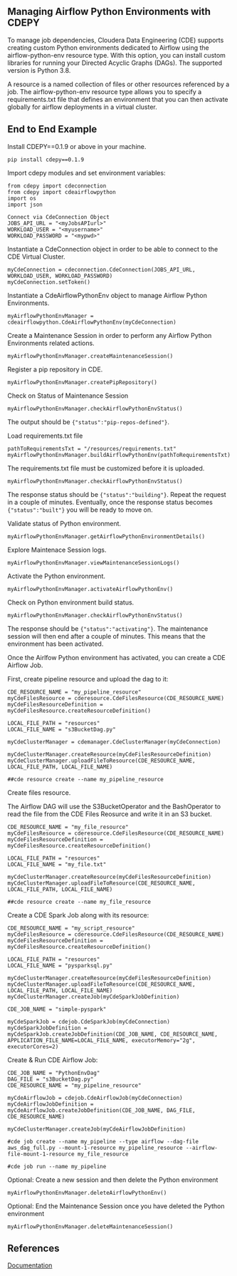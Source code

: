 ## Managing Airflow Python Environments with CDEPY

To manage job dependencies, Cloudera Data Engineering (CDE) supports creating custom Python environments dedicated to Airflow using the airflow-python-env resource type. With this option, you can install custom libraries for running your Directed Acyclic Graphs (DAGs). The supported version is Python 3.8.

A resource is a named collection of files or other resources referenced by a job. The airflow-python-env resource type allows you to specify a requirements.txt file that defines an environment that you can then activate globally for airflow deployments in a virtual cluster.

## End to End Example

Install CDEPY==0.1.9 or above in your machine.

```
pip install cdepy==0.1.9
```

Import cdepy modules and set environment variables:

```
from cdepy import cdeconnection
from cdepy import cdeairflowpython
import os
import json

Connect via CdeConnection Object
JOBS_API_URL = "<myJobsAPIurl>"
WORKLOAD_USER = "<myusername>"
WORKLOAD_PASSWORD = "<mypwd>"
```

Instantiate a CdeConnection object in order to be able to connect to the CDE Virtual Cluster.

```
myCdeConnection = cdeconnection.CdeConnection(JOBS_API_URL, WORKLOAD_USER, WORKLOAD_PASSWORD)
myCdeConnection.setToken()
```

Instantiate a CdeAirflowPythonEnv object to manage Airflow Python Environments.

```
myAirflowPythonEnvManager = cdeairflowpython.CdeAirflowPythonEnv(myCdeConnection)
```

Create a Maintenance Session in order to perform any Airflow Python Environments related actions.

```
myAirflowPythonEnvManager.createMaintenanceSession()
```

Register a pip repository in CDE.

```
myAirflowPythonEnvManager.createPipRepository()
```

Check on Status of Maintenance Session

```
myAirflowPythonEnvManager.checkAirflowPythonEnvStatus()
```

The output should be ```{"status":"pip-repos-defined"}```.

Load requirements.txt file

```
pathToRequirementsTxt = "/resources/requirements.txt"
myAirflowPythonEnvManager.buildAirflowPythonEnv(pathToRequirementsTxt)
```

The requirements.txt file must be customized before it is uploaded.

```
myAirflowPythonEnvManager.checkAirflowPythonEnvStatus()
```

The response status should be ```{"status":"building"}```. Repeat the request in a couple of minutes. Eventually, once the response status becomes ```{"status":"built"}``` you will be ready to move on.

Validate status of Python environment.

```
myAirflowPythonEnvManager.getAirflowPythonEnvironmentDetails()
```

Explore Maintenace Session logs.

```
myAirflowPythonEnvManager.viewMaintenanceSessionLogs()
```

Activate the Python environment.

```
myAirflowPythonEnvManager.activateAirflowPythonEnv()
```

Check on Python environment build status.

```
myAirflowPythonEnvManager.checkAirflowPythonEnvStatus()
```

The response should be ```{"status":"activating"}```. The maintenance session will then end after a couple of minutes. This means that the environment has been activated.

Once the Airlfow Python environment has activated, you can create a CDE Airflow Job.

First, create pipeline resource and upload the dag to it:

```
CDE_RESOURCE_NAME = "my_pipeline_resource"
myCdeFilesResource = cderesource.CdeFilesResource(CDE_RESOURCE_NAME)
myCdeFilesResourceDefinition = myCdeFilesResource.createResourceDefinition()

LOCAL_FILE_PATH = "resources"
LOCAL_FILE_NAME = "s3BucketDag.py"

myCdeClusterManager = cdemanager.CdeClusterManager(myCdeConnection)

myCdeClusterManager.createResource(myCdeFilesResourceDefinition)
myCdeClusterManager.uploadFileToResource(CDE_RESOURCE_NAME, LOCAL_FILE_PATH, LOCAL_FILE_NAME)

##cde resource create --name my_pipeline_resource   
```

Create files resource.

The Airflow DAG will use the S3BucketOperator and the BashOperator to read the file from the CDE Files Reosurce and write it in an S3 bucket.

```
CDE_RESOURCE_NAME = "my_file_resource"
myCdeFilesResource = cderesource.CdeFilesResource(CDE_RESOURCE_NAME)
myCdeFilesResourceDefinition = myCdeFilesResource.createResourceDefinition()

LOCAL_FILE_PATH = "resources"
LOCAL_FILE_NAME = "my_file.txt"

myCdeClusterManager.createResource(myCdeFilesResourceDefinition)
myCdeClusterManager.uploadFileToResource(CDE_RESOURCE_NAME, LOCAL_FILE_PATH, LOCAL_FILE_NAME)

##cde resource create --name my_file_resource
```

Create a CDE Spark Job along with its resource:

```
CDE_RESOURCE_NAME = "my_script_resource"
myCdeFilesResource = cderesource.CdeFilesResource(CDE_RESOURCE_NAME)
myCdeFilesResourceDefinition = myCdeFilesResource.createResourceDefinition()

LOCAL_FILE_PATH = "resources"
LOCAL_FILE_NAME = "pysparksql.py"

myCdeClusterManager.createResource(myCdeFilesResourceDefinition)
myCdeClusterManager.uploadFileToResource(CDE_RESOURCE_NAME, LOCAL_FILE_PATH, LOCAL_FILE_NAME)
myCdeClusterManager.createJob(myCdeSparkJobDefinition)

CDE_JOB_NAME = "simple-pyspark"

myCdeSparkJob = cdejob.CdeSparkJob(myCdeConnection)
myCdeSparkJobDefinition = myCdeSparkJob.createJobDefinition(CDE_JOB_NAME, CDE_RESOURCE_NAME, APPLICATION_FILE_NAME=LOCAL_FILE_NAME, executorMemory="2g", executorCores=2)
```

Create & Run CDE Airflow Job:

```
CDE_JOB_NAME = "PythonEnvDag"
DAG_FILE = "s3BucketDag.py"
CDE_RESOURCE_NAME = "my_pipeline_resource"

myCdeAirflowJob = cdejob.CdeAirflowJob(myCdeConnection)
myCdeAirflowJobDefinition = myCdeAirflowJob.createJobDefinition(CDE_JOB_NAME, DAG_FILE, CDE_RESOURCE_NAME)

myCdeClusterManager.createJob(myCdeAirflowJobDefinition)

#cde job create --name my_pipeline --type airflow --dag-file aws_dag_full.py --mount-1-resource my_pipeline_resource --airflow-file-mount-1-resource my_file_resource

#cde job run --name my_pipeline
```









Optional: Create a new session and then delete the Python environment

```
myAirflowPythonEnvManager.deleteAirflowPythonEnv()
```

Optional: End the Maintenance Session once you have deleted the Python environment
```
myAirflowPythonEnvManager.deleteMaintenanceSession()
```

## References

[Documentation](https://docs.cloudera.com/data-engineering/1.5.3/orchestrate-workflows/topics/cde-custom-python-airflow.html)
